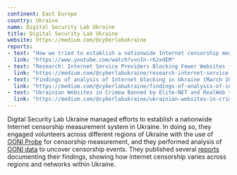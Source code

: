 ```yaml
---
continent: East Europe
country: Ukraine
name: Digital Security Lab Ukraine
title: Digital Security Lab Ukraine
website: https://medium.com/@cyberlabukraine
reports:
- text: "How we tried to establish a nationwide Internet censorship measurement system in Ukraine (live-streamed presentation)"
  link: "https://www.youtube.com/watch?v=nIn-r6JxdEM"
- text: "Research: Internet Service Providers Blocking Fewer Websites from the Sanction List"
  link: "https://medium.com/@cyberlabukraine/research-internet-service-providers-blocking-fewer-websites-from-the-sanction-list-8a1a9b4b8bd9"
- text: "Findings of analysis of Internet blocking in Ukraine (March 2019)"
  link: "https://medium.com/@cyberlabukraine/findings-of-analysis-of-internet-blocking-in-ukraine-march-2019-b20e23c17aee"	
- text: "Ukrainian Websites in Crimea Banned by Elite-NET and RealWeb the Most — a Research"
  link: "https://medium.com/@cyberlabukraine/ukrainian-websites-in-crimea-banned-by-elite-net-and-realweb-the-most-a-research-df9fc4a18748"
---
```


Digital Security Lab Ukraine managed efforts to establish a nationwide Internet censorship measurement system in Ukraine. In doing so, they engaged volunteers across different regions of Ukraine with the use of [OONI Probe](https://ooni.org/install/) for censorship measurement, and they performed analysis of [OONI data](https://ooni.org/data/) to uncover censorship events. They published several [reports](https://medium.com/@cyberlabukraine) documenting their findings, showing how internet censorship varies across regions and networks within Ukraine.